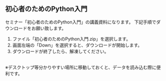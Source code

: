 ## 初心者のためのPython入門

セミナー「初心者のためのPython入門」の講義資料になります。
下記手順でダウンロードをお願い致します。
1. ファイル「初心者のためのPython入門.zip」を選択します。
2. 画面左端の「Down」を選択すると、ダウンロードが開始します。
3. ダウンロードが終了したら、解凍してください。
<br />
※デスクトップ等分かりやすい場所に移動しておくと、データを読み込む際に便利です。
